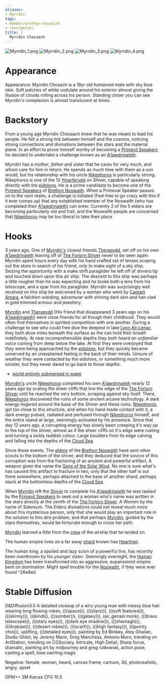 ```yaml
---
aliases:
- Myrrdin
tags:
- member/brethyn-noswaith
- race/genasi
title: |
  Myrrdin Chosaach
---
```


![Myrrdin_1.png](/assets/Myrrdin_1.png)
![Myrrdin_2.png](/assets/Myrrdin_2.png)
![Myrrdin_3.png](/assets/Myrrdin_3.png)
![Myrrdin_4.png](/assets/Myrrdin_4.png)

# Appearance

Appearance: Myrrdin Chosach is a 19yr old humanoid male with sky blue skin. Soft patches of white undulate around his exterior almost giving the illusion of clouds rolling across his person. Standing closer you can see Myrrdin's complexion is almost translucent at times.

# Backstory

From a young age Myrrdin Chosaach knew that he was meant to lead his people. He felt a strong link between himself and the cosmos, noticing strong connections and divinations between the stars and the material plane. In an effort to prove himself worthy of becoming a [Primevil Speakers](/Groups/Primevil%20Speakers.md) he decided to undertake a challenge known as an [A'lawdrinaieth](/Things/A'lawdrinaieth.md).

Myrrdin has a *mother*, *father* and *sister* that he cares for very much, and whom care for him in return. He spends as much time with them as a son would, but his relationship with his uncle [Nikephoros](/People/Nikephoros.md) is particularly strong. Nikephoros is one of the 13 [Ymarferydd](/Groups/Ymarferydd.md) on Shiver, capable of speaking directly with the [eidolons](/Deities/Eidolons%20of%20The%20Forlorn%20Shiver.md). He is a prime candidate to become one of the [Primevil Speakers](/Groups/Primevil%20Speakers.md) of [Brethyn Noswaith](/Groups/Brethyn%20Noswaith.md). When a Primeval Speaker passes on to the next realm, a challenge is initiated (Feel free to go crazy with this if it ever comes up) that any established member of the Noswaith (who has completed their [A'lawdrinaieth](/Things/A'lawdrinaieth.md)) can enter. Currently 2 of the 5 elders are becoming particularly old and frail, and the Noswaith people are concerned that [Nikephoros](/People/Nikephoros.md) may be too liberal to take their place

# Hooks

3 years ago, One of [Myrrdin's](/People/Party/Myrrdin%20Chosaach.md) closest friends [Therapydd](/People/Therapydd.md), set off on his own [A'lawdrinaieth](/Things/A'lawdrinaieth.md) leaving off of [The Forlorn Shiver](/Locations/Cloud%20Sea/Shards/The%20Forlorn%20Shiver/The%20Forlorn%20Shiver.md) never to be seen again. Myrrdin spent hours every day with his hand crafted set of lenses scoping out the skies in search of his friend, only to make sight of a sky ship. Seizing the opportunity with a make shift paraglider he left off of shivers tip and touched down upon this air ship. The descent to this ship was perhaps a little rougher than he was expecting and he broke both a lens from his telescope, and a spar from his paraglider. Myrrdin was surprisingly well received on this ship be welcomed by a woman who went by [Captain Amara](/People/Captain%20Amara.md), a falchion wielding, adventurer with shining dark skin and hair clad in gold trimmed armour and jewellery.

[Myrrdin](/People/Party/Myrrdin%20Chosaach.md) and [Therapydd](/People/Therapydd.md) (His friend that disappeared 3 years ago on his [A'lawdrinaieth](/Things/A'lawdrinaieth.md)) were close friends for all though their childhood. They would often find themselves in spirited competition with one another. During a challenge to see who could free dive the deepest in lake [Lynn Ail-Lenwi](/Locations/Cloud%20Sea/Shards/The%20Forlorn%20Shiver/Lynn%20Ail-Lenwi.md), they both dove miles beneath the surface as the can hold their breath indefinitely. At near incomprehensible depths they both heard *an unfamiliar voice* coming from deep below the lake. At first they were overjoyed that they were being approached by the [eidolons](/Deities/Eidolons%20of%20The%20Forlorn%20Shiver.md), but they quickly became unnerved by an unexplained feeling in the back of their minds. Unsure of weather they were contacted by the eidolons, or something much more sinister, but they never dared to go back to those depths.

* [world entirely submerged in water](/Locations/world%20entirely%20submerged%20in%20water/world%20entirely%20submerged%20in%20water.md)

[Myrrdin's](/People/Party/Myrrdin%20Chosaach.md)  uncle [Nikephoros](/People/Nikephoros.md) completed his own [A'lawdrinaieth](/Things/A'lawdrinaieth.md) nearly 12 years ago by scaling the sheer cliffs that line the edge of the [The Forlorn Shiver](/Locations/Cloud%20Sea/Shards/The%20Forlorn%20Shiver/The%20Forlorn%20Shiver.md) until he reached the very bottom, scraping against sky itself. There, [Nikephoros](/People/Nikephoros.md) discovered the ruins of some ancient arcane technology. A dark energy lingered around the base of the Shiver and these ruins. [Nikephoros](/People/Nikephoros.md), got too close to this structure, and when his hand made contact with it, a dark energy pulsed, radiated and perfused through [Nikephoros](/People/Nikephoros.md) himself, and the entire island at large, seemingly activated by his presence. Since that day 12 years ago, a corrupting energy has slowly been creeping it's way up to the top of the shiver, almost as if the sheer cliffs on it's edge were rusting and turning a sickly reddish colour. Large boulders from its edge calving and falling into the depths of the [Cloud Sea](/Locations/Cloud%20Sea/Cloud%20Sea.md).

Since these events, The [elders](/Groups/Primevil%20Speakers.md) of the [Brethyn Noswaith](/Groups/Brethyn%20Noswaith.md) have sent other scouts to the bottom of the shiver, and they deduced that the source of this corruption was from the fracturing of an ancient and powerful artifact, A weapon given the name the [Spire of the Solar Wind](/Things/Items/Spire%20of%20the%20Solar%20Wind.md). No one is sure what's has caused this artifact to fracture in two, only that the other half is out there somewhere, perhaps attached to the base of another shard, perhaps stuck at the bottomless depths of the [Cloud Sea](/Locations/Cloud%20Sea/Cloud%20Sea.md).

When [Myrrdin](/People/Party/Myrrdin%20Chosaach.md) left the [Shiver](/Locations/Cloud%20Sea/Shards/The%20Forlorn%20Shiver/The%20Forlorn%20Shiver.md) to complete his [A'lawdrinaieth](/Things/A'lawdrinaieth.md) he was tasked by the [Primevil Speakers](/Groups/Primevil%20Speakers.md) to seek out a woman who's name was written in the stars directly at the zenith of the [The Forlorn Shiver](/Locations/Cloud%20Sea/Shards/The%20Forlorn%20Shiver/The%20Forlorn%20Shiver.md). A Women by the name of *Sidereum*. The Elders divinations could not reveal much more about this mysterious person, only that she would play an important role in the solution to this dire problem, and that perhaps [Myrrdin](/People/Party/Myrrdin%20Chosaach.md), guided by the stars themselves,  would be fortunate enough to cross her path.

[Myrrdin](/People/Party/Myrrdin%20Chosaach.md) learned a little from the [crew](/People/Captain%20Amara.md) of the airship that he landed on. 

The human empire lives on a far away [shard](/Locations/Cloud%20Sea/Shards/Shards.md) known has [Hearthen](/Locations/Cloud%20Sea/Shards/Hearthen/Hearthen.md).

The *human king*, a spoiled and lazy scion of a powerful line, has recently been overthrown by his *younger sister*. Seemingly overnight, the [Human Kingdom](/Groups/Human%20Kingdom.md) has been transformed into an aggressive, expansionist empire bent on domination. Might spell trouble for the [Noswaith](/Groups/Brethyn%20Noswaith.md), if they were ever found ^26e9ed

# Stable Diffusion

D&Diffusion3.0
A detailed closeup of a wiry young man with messy blue hair wearing long flowing robes, (((space))), (((stars))), (((soft features))), (((skinny))), (((kind))), (((somber))), (((galaxy))), (air_genasi monk), (((brass telescope))), (((stary eyes))), (((dark eye shadow))), (((shemagh))), (((Arabian))), (((desert robes))), (((scarf))), (((high fantasy))), (((pointy chin))), uplifting, (((detailed eyes))), painting by Ed Blinkey, Atey Ghailan, Studio Ghibli, by Jeremy Mann, Greg Manchess, Antonio Moro, trending on ArtStation, trending on CGSociety, Intricate, High Detail, Sharp focus, dramatic, painting art by midjourney and greg rutkowski, action pose, casting a spell, blue swirling magic

Negative:
female, woman, beard, canvas frame, cartoon, 3d, photorealistic, angry, upset

DPM++ 2M Karras
CFG 10.5
